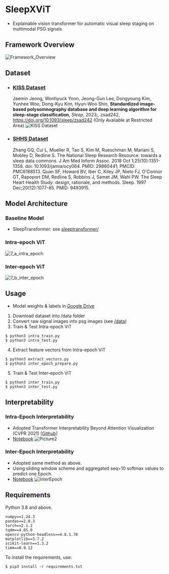 # SleepXViT
- Explainable vision transformer for automatic visual sleep staging on multimodal PSG signals


## Framework Overview
![Framework_Overview](https://github.com/user-attachments/assets/39b3f782-9358-4b6c-89c3-65187765a5c5)


## Dataset
- ### [KISS Dataset](https://www.aihub.or.kr/aihubdata/data/view.do?currMenu=&topMenu=&aihubDataSe=data&dataSetSn=210)
    Jaemin Jeong, Wonhyuck Yoon, Jeong-Gun Lee, Dongyoung Kim, Yunhee Woo, Dong-Kyu Kim, Hyun-Woo Shin, __Standardized image-based polysomnography database and deep learning algorithm for sleep-stage classification__, *Sleep*, 2023;, zsad242, https://doi.org/10.1093/sleep/zsad242 (Only Avaliable at Restricted Area)
    ![KISS Dataset](https://github.com/user-attachments/assets/9a64aca5-02fd-49a0-872a-4c8d7d58db15)

- ### [SHHS Dataset](https://www.sleepdata.org/datasets/shhs)
    Zhang GQ, Cui L, Mueller R, Tao S, Kim M, Rueschman M, Mariani S, Mobley D, Redline S. The National Sleep Research Resource: towards a sleep data commons. J Am Med Inform Assoc. 2018 Oct 1;25(10):1351-1358. doi: 10.1093/jamia/ocy064. PMID: 29860441; PMCID: PMC6188513.
  Quan SF, Howard BV, Iber C, Kiley JP, Nieto FJ, O'Connor GT, Rapoport DM, Redline S, Robbins J, Samet JM, Wahl PW. The Sleep Heart Health Study: design, rationale, and methods. Sleep. 1997 Dec;20(12):1077-85. PMID: 9493915.


## Model Architecture
### Baseline Model
- SleepTransformer: see [sleeptransformer/](https://github.com/sarahhyojin/SleepXViT/tree/main/sleeptransformer)

### Intra-epoch ViT
![7_a_intra_epoch](https://github.com/user-attachments/assets/52b4ef9e-ab66-4d82-a713-a014e23f5134)

### Inter-epoch ViT
![7_b_inter_epoch](https://github.com/user-attachments/assets/7fefc057-c0ca-4b3b-82de-f38a09af0d14)

## Usage
- Model weights & labels in [Google Drive](https://drive.google.com/drive/folders/1ILZYBwcuSdyNSSg4z9UZ2FciHRs5FwX7?usp=sharing)
1. Download dataset into /data folder
2. Convert raw signal images into psg images (see [/data](https://github.com/sarahhyojin/SleepXViT/tree/main/data))
3. Train & Test Intra-epoch ViT
```
$ python3 intra_train.py
$ python3 intra_test.py
```
4. Extract feature vectors from Intra-epoch ViT
```
$ python3 extract_vectors.py
$ python3 inter_epoch_prepare.py
```
5. Train & Test Inter-epoch ViT
```
$ python3 inter_train.py
$ python3 inter_test.py
```

## Interpretability
### Intra-Epoch Interpretability
- Adopted Transformer Interpretability Beyond Attention Visualization (CVPR 2021) [[Github]](https://github.com/hila-chefer/Transformer-Explainability)
- [Notebook](https://github.com/sarahhyojin/SleepXViT/blob/main/interpretability/Inter_epoch_ViT_interpretability.ipynb)
![Picture2](https://github.com/user-attachments/assets/1f9a1a79-540a-4067-b994-c1082c0ad239)

### Inter-Epoch Interpretability
- Adopted same method as above.
- Using sliding window scheme and aggregated seq=10 softmax values to predict one Epoch.
- [Notebook](https://github.com/sarahhyojin/SleepXViT/blob/main/interpretability/Intra_epoch_ViT_interpretability.ipynb)
![InterEpoch](https://github.com/user-attachments/assets/b30fb910-2a6e-43dc-8f43-67644ded9406)

## Requirements
Python 3.8 and above.
```
numpy==1.24.3
pandas==2.0.3
torch==2.1.2
tqdm==4.65.0
opencv-python-headless==4.8.1.78
matplotlib==3.7.2
scikit-learn==1.3.2
timm==0.9.12
```

To install the requirements, use:
```
$ pip3 install -r requirements.txt
```
